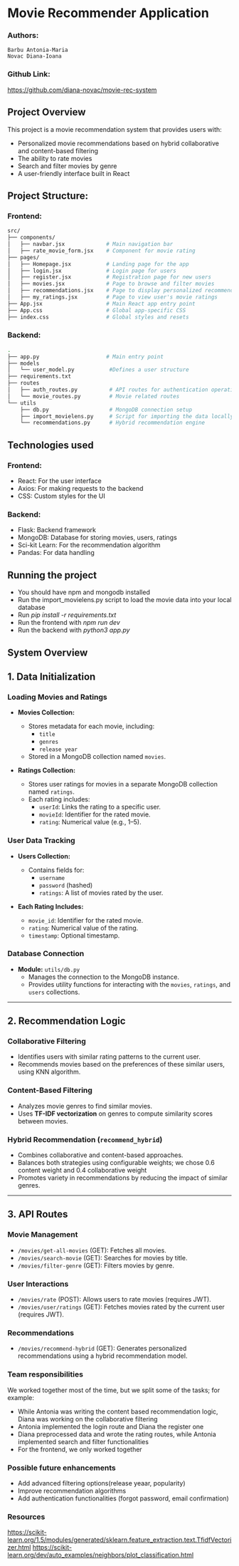 # Movie Recommender Application

### Authors:
    Barbu Antonia-Maria
    Novac Diana-Ioana

### Github Link:
https://github.com/diana-novac/movie-rec-system

## Project Overview

This project is a movie recommendation system that provides users with:
- Personalized movie recommendations based on hybrid collaborative and content-based filtering
- The ability to rate movies
- Search and filter movies by genre
- A user-friendly interface built in React

## Project Structure:
### Frontend:
```bash
src/
├── components/
│   ├── navbar.jsx             # Main navigation bar
│   ├── rate_movie_form.jsx    # Component for movie rating
├── pages/
│   ├── Homepage.jsx           # Landing page for the app
│   ├── login.jsx              # Login page for users
│   ├── register.jsx           # Registration page for new users
│   ├── movies.jsx             # Page to browse and filter movies
│   ├── recommendations.jsx    # Page to display personalized recommendations
│   ├── my_ratings.jsx         # Page to view user's movie ratings
├── App.jsx                    # Main React app entry point
├── App.css                    # Global app-specific CSS
├── index.css                  # Global styles and resets
```
### Backend:
```bash
.
├── app.py                     # Main entry point
├── models                     
│   └── user_model.py           #Defines a user structure
├── requirements.txt
├── routes
│   ├── auth_routes.py          # API routes for authentication operations
│   └── movie_routes.py         # Movie related routes
└── utils
    ├── db.py                   # MongoDB connection setup
    ├── import_movielens.py     # Script for importing the data locally
    └── recommendations.py      # Hybrid recommendation engine
```

## Technologies used
### Frontend:
- React: For the user interface
- Axios: For making requests to the backend
- CSS: Custom styles for the UI

### Backend:
- Flask: Backend framework
- MongoDB: Database for storing movies, users, ratings
- Sci-kit Learn: For the recommendation algorithm
- Pandas: For data handling

## Running the project
- You should have npm and mongodb installed
- Run the import_movielens.py script to load the movie data into your local database
- Run *pip install -r requirements.txt*
- Run the frontend with *npm run dev*
- Run the backend with *python3 app.py*

## System Overview

## 1. Data Initialization

### Loading Movies and Ratings
- **Movies Collection:**
  - Stores metadata for each movie, including:
    - `title`
    - `genres`
    - `release year`
  - Stored in a MongoDB collection named `movies`.

- **Ratings Collection:**
  - Stores user ratings for movies in a separate MongoDB collection named `ratings`.
  - Each rating includes:
    - `userId`: Links the rating to a specific user.
    - `movieId`: Identifier for the rated movie.
    - `rating`: Numerical value (e.g., 1–5).

### User Data Tracking
- **Users Collection:**
  - Contains fields for:
    - `username`
    - `password` (hashed)
    - `ratings`: A list of movies rated by the user.
  
- **Each Rating Includes:**
  - `movie_id`: Identifier for the rated movie.
  - `rating`: Numerical value of the rating.
  - `timestamp`: Optional timestamp.

### Database Connection
- **Module:** `utils/db.py`
  - Manages the connection to the MongoDB instance.
  - Provides utility functions for interacting with the `movies`, `ratings`, and `users` collections.

---

## 2. Recommendation Logic

### Collaborative Filtering
- Identifies users with similar rating patterns to the current user.
- Recommends movies based on the preferences of these similar users, using KNN algorithm.

### Content-Based Filtering
- Analyzes movie genres to find similar movies.
- Uses **TF-IDF vectorization** on genres to compute similarity scores between movies.

### Hybrid Recommendation (`recommend_hybrid`)
- Combines collaborative and content-based approaches.
- Balances both strategies using configurable weights; we chose 0.6 content weight and 0.4 collaborative weight
- Promotes variety in recommendations by reducing the impact of similar genres.
---


## 3. API Routes

### **Movie Management**
- `/movies/get-all-movies` (GET): Fetches all movies.
- `/movies/search-movie` (GET): Searches for movies by title.
- `/movies/filter-genre` (GET): Filters movies by genre.

### **User Interactions**
- `/movies/rate` (POST): Allows users to rate movies (requires JWT).
- `/movies/user/ratings` (GET): Fetches movies rated by the current user (requires JWT).

### **Recommendations**
- `/movies/recommend-hybrid` (GET): Generates personalized recommendations using a hybrid recommendation model.


### Team responsibilities
We worked together most of the time, but we split some of the tasks; for example:
- While Antonia was writing the content based recommendation logic, Diana was working on the collaborative filtering
- Antonia implemented the login route and Diana the register one
- Diana preprocessed data and wrote the rating routes, while Antonia implemented search and filter functionalities
- For the frontend, we only worked together

### Possible future enhancements
- Add advanced filtering options(release yeaar, popularity)
- Improve recommendation algorithms
- Add authentication functionalities (forgot password, email confirmation)


### Resources
https://scikit-learn.org/1.5/modules/generated/sklearn.feature_extraction.text.TfidfVectorizer.html
https://scikit-learn.org/dev/auto_examples/neighbors/plot_classification.html